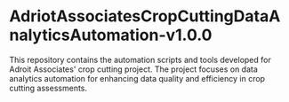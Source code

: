 # AdriotAssociatesCropCuttingDataAnalyticsAutomation-v1.0.0
This repository contains the automation scripts and tools developed for Adroit Associates' crop cutting project. The project focuses on data analytics automation for enhancing data quality and efficiency in crop cutting assessments.
